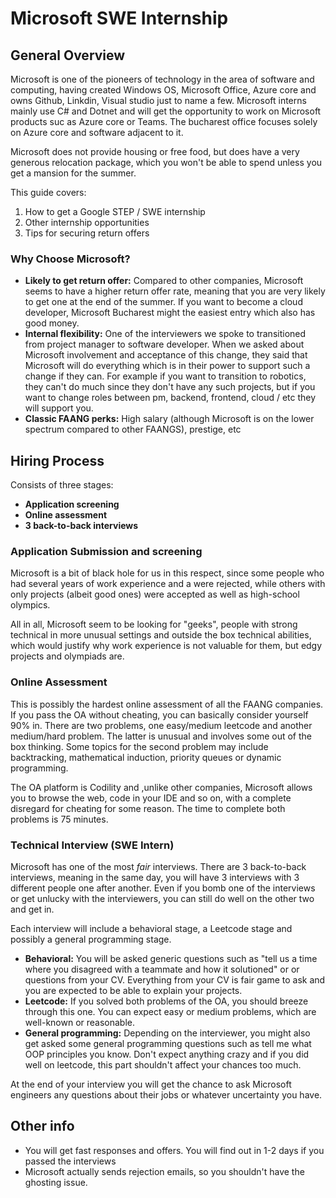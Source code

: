 # Microsoft SWE Internship 

## General Overview
Microsoft is one of the pioneers of technology in the area of software and computing, having created Windows OS, Microsoft Office, Azure core and owns Github, Linkdin, Visual studio just to name a few. Microsoft interns mainly use C# and Dotnet and will get the opportunity to work on Microsoft products suc as Azure core or Teams. The bucharest office focuses solely on Azure core and software adjacent to it. 

Microsoft does not provide housing or free food, but does have a very generous relocation package, which you won't be able to spend unless you get a mansion for the summer. 

This guide covers:
1. How to get a Google STEP / SWE internship
2. Other internship opportunities
3. Tips for securing return offers

### Why Choose Microsoft?

- **Likely to get return offer:** Compared to other companies, Microsoft seems to have a higher return offer rate, meaning that you are very likely to get one at the end of the summer. If you want to become a cloud developer, Microsoft Bucharest might the easiest entry which also has good money.
- **Internal flexibility:** One of the interviewers we spoke to transitioned from project manager to software developer. When we asked about Microsoft involvement and acceptance of this change, they said that Microsoft will do everything which is in their power to support such a change if they can. For example if you want to transition to robotics, they can't do much since they don't have any such projects, but if you want to change roles between pm, backend, frontend, cloud / etc they will support you.
- **Classic FAANG perks:** High salary (although Microsoft is on the lower spectrum compared to other FAANGS), prestige, etc

## Hiring Process

Consists of three stages:
- **Application screening**
- **Online assessment**
- **3 back-to-back interviews**

### Application Submission and screening

Microsoft is a bit of black hole for us in this respect, since some people who had several years of work experience
and a were rejected, while others with only projects (albeit good ones) were accepted as well as high-school olympics. 

All in all, Microsoft seem to be looking for "geeks", people with strong technical in more unusual
settings and outside the box technical abilities, which would justify why work experience is not valuable for them, but edgy projects and olympiads are.

### Online Assessment

This is possibly the hardest online assessment of all the FAANG companies. If you pass the OA without
cheating, you can basically consider yourself 90% in. There are two problems, one easy/medium leetcode
and another medium/hard problem. The latter is unusual and involves some out of the box thinking. Some 
topics for the second problem may include backtracking, mathematical induction, priority queues or dynamic programming. 

The OA platform is Codility and ,unlike other companies, Microsoft allows you to browse the web, 
code in your IDE and so on, with a complete disregard for cheating for some reason. The time to complete
both problems is 75 minutes.

### Technical Interview (SWE Intern)

Microsoft has one of the most *fair* interviews. There are 3 back-to-back interviews, meaning
in the same day, you will have 3 interviews with 3 different people one after another. Even if
you bomb one of the interviews or get unlucky with the interviewers, you can still do well on the
other two and get in. 

Each interview will include a behavioral stage, a Leetcode stage and possibly a general programming stage. 
- **Behavioral:** You will be asked generic questions such as "tell us a time where you disagreed with a teammate and how it solutioned" or
or questions from your CV. Everything from your CV is fair game to ask and you are expected to be able to explain your projects. 
- **Leetcode:** If you solved both problems of the OA, you should breeze through this one. You can expect easy or medium problems, which
are well-known or reasonable. 
- **General programming:** Depending on the interviewer, you might also get asked some general programming questions such as tell me what
OOP principles you know. Don't expect anything crazy and if you did well on leetcode, this part shouldn't affect your chances too much.


At the end of your interview you will get the chance to ask Microsoft engineers any questions about their jobs or whatever uncertainty you have.

## Other info

- You will get fast responses and offers. You will find out in 1-2 days if you passed the interviews 
- Microsoft actually sends rejection emails, so you shouldn't have the ghosting issue.